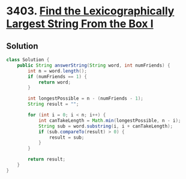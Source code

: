 # 3403. [Find the Lexicographically Largest String From the Box I](https://leetcode.com/problems/find-the-lexicographically-largest-string-from-the-box-i/description/?envType=daily-question&envId=2025-06-04)

## Solution

```java
class Solution {
    public String answerString(String word, int numFriends) {
        int n = word.length();
        if (numFriends == 1) {
            return word;
        }

        int longestPossible = n - (numFriends - 1);
        String result = "";

        for (int i = 0; i < n; i++) {
            int canTakeLength = Math.min(longestPossible, n - i);
            String sub = word.substring(i, i + canTakeLength);
            if (sub.compareTo(result) > 0) {
                result = sub;
            }
        }

        return result;
    }
}
```
